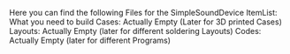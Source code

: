 Here you can find the following Files for the SimpleSoundDevice
ItemList:   What you need to build
Cases:      Actually Empty (Later for 3D printed Cases)
Layouts:    Actually Empty (later for different soldering Layouts)
Codes:      Actually Empty (later for different Programs)
